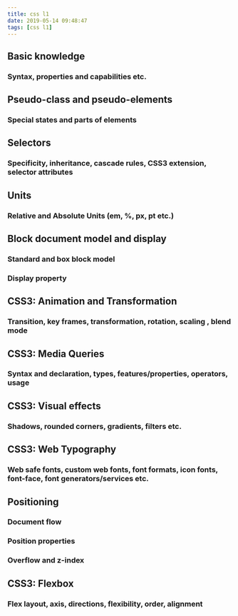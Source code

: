 ```yaml
---
title: css l1
date: 2019-05-14 09:48:47
tags: [css l1]
---
```


## Basic knowledge

### Syntax, properties and capabilities etc.

## Pseudo-class and pseudo-elements

### Special states and parts of elements

## Selectors

### Specificity, inheritance, cascade rules, CSS3 extension, selector attributes

## Units

### Relative and Absolute Units (em, %, px, pt etc.)

## Block document model and display

### Standard and box block model

### Display property

## CSS3: Animation and Transformation

### Transition, key frames, transformation, rotation, scaling , blend mode

## CSS3: Media Queries

### Syntax and declaration, types, features/properties, operators, usage

## CSS3: Visual effects

### Shadows, rounded corners, gradients, filters etc.

## CSS3: Web Typography

### Web safe fonts, custom web fonts, font formats, icon fonts, font-face, font generators/services etc.

## Positioning

### Document flow

### Position properties

### Overflow and z-index

## CSS3: Flexbox

### Flex layout, axis, directions, flexibility, order, alignment